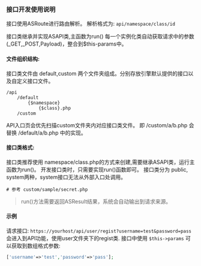 ### 接口开发使用说明  

接口使用ASRoute进行路由解析。
解析格式为: `api/namespace/class/id`

接口类继承并实现ASAPI类,主函数为run()
每一个实例化类自动获取请求中的参数(_GET,_POST,Payload)，整合到$this-params中。

#### 文件组织结构:
接口类文件由 default,custom 两个文件夹组成。分别存放引擎默认提供的接口以及自定义接口文件。
```
/api
    /default
        {$namespace}
            {$class}.php
    /custom
```
API入口页会优先扫描custom文件夹内对应接口类文件。
即 /custom/a/b.php 会替换 /default/a/b.php 中的实现。

#### 接口类格式:
接口类推荐使用 namespace/class.php的方式来创建,需要继承ASAPI类，运行主函数为run()。
开发接口类时，只需要实现run()函数即可。
接口类分为 public, system两种，system接口无法从外部入口处调用。
```
# 参考 custom/sample/secret.php
```
> run()方法需要返回ASResult结果，系统会自动输出到请求来源。


#### 示例
请求接口: `https://yourhost/api/user/regist?username=test&password=pass`
会进入到API功能，使用user文件夹下的regist类.
接口中使用 `$this->params` 可以获取到数组格式参数:
```php
['username'=>'test','password'=>'pass'];
```
